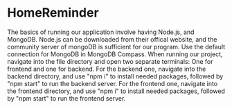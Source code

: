 # HomeReminder
The basics of running our application involve having Node.js, and MongoDB. Node.js can be downloaded from their offical website, and the community server of mongoDB is sufficient for our program.
Use the default connection for MongoDB in MongoDB Compass.
When running our project, navigate into the file directory and open two separate terminals: One for frontend and one for backend.
For the backend one, navigate into the backend directory, and use "npm i" to install needed packages, followed by "npm start" to run the backend server.
For the frontend one, navigate into the frontend directory, and use "npm i" to install needed packages, followed by "npm start" to run the frontend server.
